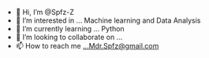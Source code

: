 - 👋 Hi, I’m @Spfz-Z
- 👀 I’m interested in ... Machine learning and Data Analysis
- 🌱 I’m currently learning ... Python
- 💞️ I’m looking to collaborate on ...
- 📫 How to reach me ...Mdr.Spfz@gmail.com

<!---
MdrSpfz/MdrSpfz is a ✨ special ✨ repository because its `README.md` (this file) appears on your GitHub profile.
You can click the Preview link to take a look at your changes.
--->
